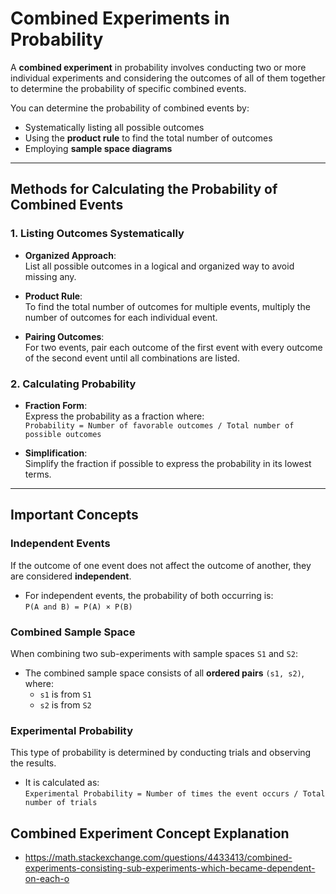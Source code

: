 # Combined Experiments in Probability

A **combined experiment** in probability involves conducting two or more individual experiments and considering the outcomes of all of them together to determine the probability of specific combined events.

You can determine the probability of combined events by:

- Systematically listing all possible outcomes  
- Using the **product rule** to find the total number of outcomes  
- Employing **sample space diagrams**

---

## Methods for Calculating the Probability of Combined Events

### 1. Listing Outcomes Systematically

- **Organized Approach**:  
  List all possible outcomes in a logical and organized way to avoid missing any.

- **Product Rule**:  
  To find the total number of outcomes for multiple events, multiply the number of outcomes for each individual event.

- **Pairing Outcomes**:  
  For two events, pair each outcome of the first event with every outcome of the second event until all combinations are listed.

### 2. Calculating Probability

- **Fraction Form**:  
  Express the probability as a fraction where:  
  `Probability = Number of favorable outcomes / Total number of possible outcomes`

- **Simplification**:  
  Simplify the fraction if possible to express the probability in its lowest terms.

---

## Important Concepts

### Independent Events

If the outcome of one event does not affect the outcome of another, they are considered **independent**.

- For independent events, the probability of both occurring is:  
  `P(A and B) = P(A) × P(B)`

### Combined Sample Space

When combining two sub-experiments with sample spaces `S1` and `S2`:

- The combined sample space consists of all **ordered pairs** `(s1, s2)`, where:  
  - `s1` is from `S1`  
  - `s2` is from `S2`

### Experimental Probability

This type of probability is determined by conducting trials and observing the results.

- It is calculated as:  
  `Experimental Probability = Number of times the event occurs / Total number of trials`

## Combined Experiment Concept Explanation 
- https://math.stackexchange.com/questions/4433413/combined-experiments-consisting-sub-experiments-which-became-dependent-on-each-o
  
